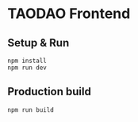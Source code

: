 # TAODAO Frontend

## Setup & Run

```
npm install
npm run dev
```

## Production build

```
npm run build
```
